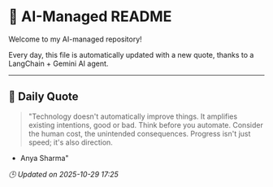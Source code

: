 # 🧠 AI-Managed README

Welcome to my AI-managed repository!

Every day, this file is automatically updated with a new quote, thanks to a LangChain + Gemini AI agent.

---

## 📅 Daily Quote

> "Technology doesn't automatically improve things.
It amplifies existing intentions, good or bad.
Think before you automate.
Consider the human cost, the unintended consequences.
Progress isn't just speed; it's also direction.
- Anya Sharma"

*🕒 Updated on 2025-10-29 17:25*
